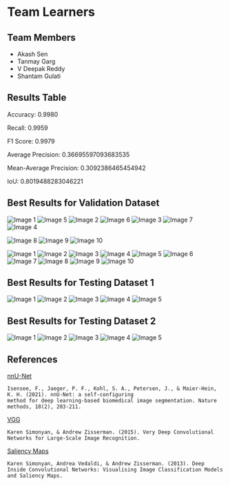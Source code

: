 # Team Learners
## Team Members
- Akash Sen
- Tanmay Garg
- V Deepak Reddy
- Shantam Gulati

## Results Table
Accuracy: 0.9980

Recall: 0.9959

F1 Score: 0.9979

Average Precision: 0.36695597093683535

Mean-Average Precision: 0.3092386465454942

IoU: 0.8019488283046221


## Best Results for Validation Dataset
![Image 1](results/validation/1.png)
![Image 5](results/validation/5.png)
![Image 2](results/validation/2.png)
![Image 6](results/validation/6.png)
![Image 3](results/validation/3.png)
![Image 7](results/validation/7.png)
![Image 4](results/validation/4.png)

![Image 8](results/validation/8.png)
![Image 9](results/validation/9.png)
![Image 10](results/validation/10.png)


![Image 1](results/validation/WCE_10019_bb.png)
![Image 2](results/validation/WCE_10027_bb.png)
![Image 3](results/validation/WCE_10054_bb.png)
![Image 4](results/validation/WCE_10059_bb.png)
![Image 5](results/validation/WCE_10091_bb.png)
![Image 6](results/validation/WCE_10151_bb.png)
![Image 7](results/validation/WCE_10163_bb.png)
![Image 8](results/validation/WCE_10198_bb.png)
![Image 9](results/validation/WCE_10248_bb.png)
![Image 10](results/validation/WCE_10310_bb.png)

## Best Results for Testing Dataset 1
![Image 1](results/test/test_1.png)
![Image 2](results/test/test_2.png)
![Image 3](results/test/test_3.png)
![Image 4](results/test/test_6.png)
![Image 5](results/test/test_5.png)

## Best Results for Testing Dataset 2
![Image 1](results/test/2_test_7.png)
![Image 2](results/test/2_test_8.png)
![Image 3](results/test/2_test_9.png)
![Image 4](results/test/2_test_10.png)
![Image 5](results/test/2_test_13.png)



## References
[nnU-Net](https://www.google.com/url?q=https://www.nature.com/articles/s41592-020-01008-z&sa=D&source=docs&ust=1677235958581755&usg=AOvVaw3dWL0SrITLhCJUBiNIHCQO)

    Isensee, F., Jaeger, P. F., Kohl, S. A., Petersen, J., & Maier-Hein, K. H. (2021). nnU-Net: a self-configuring 
    method for deep learning-based biomedical image segmentation. Nature methods, 18(2), 203-211.

[VGG](https://arxiv.org/abs/1409.1556)
    
    Karen Simonyan, & Andrew Zisserman. (2015). Very Deep Convolutional Networks for Large-Scale Image Recognition.

[Saliency Maps](https://arxiv.org/abs/1312.6034)
    
    Karen Simonyan, Andrea Vedaldi, & Andrew Zisserman. (2013). Deep Inside Convolutional Networks: Visualising Image Classification Models and Saliency Maps.


